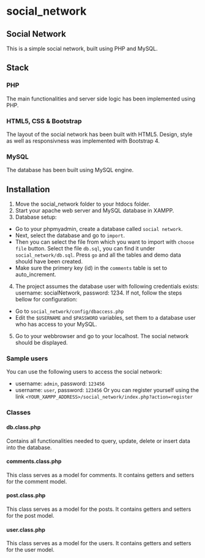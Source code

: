 # social_network

## Social Network
This is a simple social network, built using PHP and MySQL.

## Stack
### PHP
The main functionalities and server side logic has been implemented using PHP.

### HTML5, CSS & Bootstrap
The layout of the social network has been built with HTML5.
Design, style as well as responsivness was implemented with Bootstrap 4.

### MySQL
The database has been built using MySQL engine.

## Installation
1. Move the social_network folder to your htdocs folder.
2. Start your apache web server and MySQL database in XAMPP.
3. Database setup:
* Go to your phpmyadmin, create a database called ``social network``.
* Next, select the database and go to ``import``. 
* Then you can select the file from which you want to import with ``choose file`` button. 
Select the file ``db.sql``, you can find it under ``social_network/db.sql``. Press ``go`` and all the tables and 
demo data should have been created.
* Make sure the primery key (id) in the ``comments`` table is set to auto_increment.
4. The project assumes the database user with following credentials exists: username: socialNetwork, password: 1234. 
If not, follow the steps bellow for configuration:
* Go to ``social_network/config/dbaccess.php``
* Edit the ``$USERNAME`` and ``$PASSWORD`` variables, set them to a database user who has access to your MySQL.
5. Go to your webbrowser and go to your localhost. The social network should be displayed.

### Sample users
You can use the following users to access the social network:
* username: ``admin``, password: ``123456``
* username: ``user``, password: ``123456``
Or you can register yourself using the link ``<YOUR_XAMPP_ADDRESS>/social_network/index.php?action=register``

### Classes
#### db.class.php
Contains all functionalities needed to query, update, delete or insert data into the database.

#### comments.class.php
This class serves as a model for comments. It contains getters and setters for the comment model.

#### post.class.php
This class serves as a model for the posts. It contains getters and setters for the post model.

#### user.class.php
This class serves as a model for the users. It contains getters and setters for the user model.